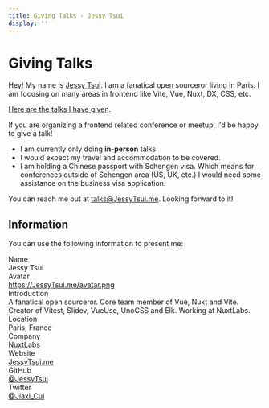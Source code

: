 ```yaml
---
title: Giving Talks - Jessy Tsui
display: ''
---
```


# Giving Talks

Hey! My name is [Jessy Tsui](/). I am a fanatical open sourceror living in Paris. I am focusing on many areas in frontend like Vite, Vue, Nuxt, DX, CSS, etc.

[Here are the talks I have given](/talks).

If you are organizing a frontend related conference or meetup, I'd be happy to give a talk!

- I am currently only doing **in-person** talks.
- I would expect my travel and accommodation to be covered.
- I am holding a Chinese passport with Schengen visa. Which means for conferences outside of Schengen area (US, UK, etc.) I would need some assistance on the business visa application.

You can reach me out at [talks@JessyTsui.me](mailto:talks@JessyTsui.me). Looking forward to it!

## Information

You can use the following information to present me:

<div grid="~ cols-[max-content_1fr] gap-1">
  <div text-right pr2 op50 font-bold>Name</div>
  <TextCopy>Jessy Tsui</TextCopy>

  <div text-right pr2 op50 font-bold>Avatar</div>
  <div><a href="https://JessyTsui.me/avatar.png" target="_blank">https://JessyTsui.me/avatar.png</a></div>

  <div text-right pr2 op50 font-bold>Introduction</div>
  <TextCopy>A fanatical open sourceror. Core team member of Vue, Nuxt and Vite. Creator of Vitest, Slidev, VueUse, UnoCSS and Elk. Working at NuxtLabs.</TextCopy>

  <div text-right pr2 op50 font-bold>Location</div>
  <TextCopy>Paris, France</TextCopy>

  <div text-right pr2 op50 font-bold>Company</div>
  <TextCopy><a href="https://nuxtlabs.com/" target="_blank">NuxtLabs</a></TextCopy>

  <div text-right pr2 op50 font-bold>Website</div>
  <TextCopy><a href="https://JessyTsui.me" target="_blank">JessyTsui.me</a></TextCopy>

  <div text-right pr2 op50 font-bold>GitHub</div>
  <TextCopy><a href="https://github.com/JessyTsui" target="_blank">@JessyTsui</a></TextCopy>

  <div text-right pr2 op50 font-bold>Twitter</div>
  <TextCopy><a href="https://twitter.com/Jiaxi_Cui" target="_blank">@Jiaxi_Cui</a></TextCopy>
</div>
